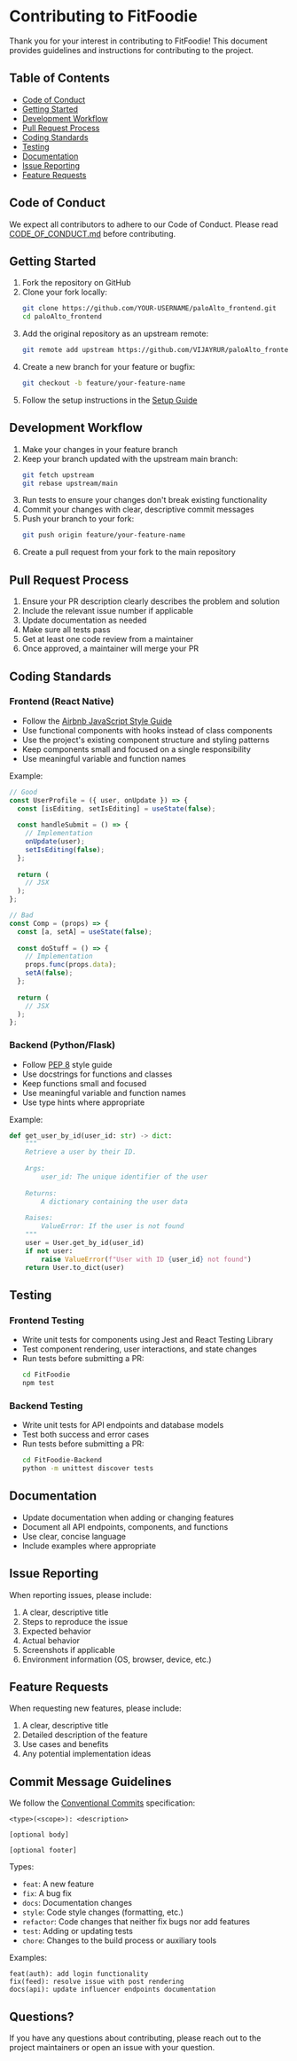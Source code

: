 # Contributing to FitFoodie

Thank you for your interest in contributing to FitFoodie! This document provides guidelines and instructions for contributing to the project.

## Table of Contents

- [Code of Conduct](#code-of-conduct)
- [Getting Started](#getting-started)
- [Development Workflow](#development-workflow)
- [Pull Request Process](#pull-request-process)
- [Coding Standards](#coding-standards)
- [Testing](#testing)
- [Documentation](#documentation)
- [Issue Reporting](#issue-reporting)
- [Feature Requests](#feature-requests)

## Code of Conduct

We expect all contributors to adhere to our Code of Conduct. Please read [CODE_OF_CONDUCT.md](CODE_OF_CONDUCT.md) before contributing.

## Getting Started

1. Fork the repository on GitHub
2. Clone your fork locally:
   ```bash
   git clone https://github.com/YOUR-USERNAME/paloAlto_frontend.git
   cd paloAlto_frontend
   ```
3. Add the original repository as an upstream remote:
   ```bash
   git remote add upstream https://github.com/VIJAYRUR/paloAlto_frontend.git
   ```
4. Create a new branch for your feature or bugfix:
   ```bash
   git checkout -b feature/your-feature-name
   ```
5. Follow the setup instructions in the [Setup Guide](./setup-guide.md)

## Development Workflow

1. Make your changes in your feature branch
2. Keep your branch updated with the upstream main branch:
   ```bash
   git fetch upstream
   git rebase upstream/main
   ```
3. Run tests to ensure your changes don't break existing functionality
4. Commit your changes with clear, descriptive commit messages
5. Push your branch to your fork:
   ```bash
   git push origin feature/your-feature-name
   ```
6. Create a pull request from your fork to the main repository

## Pull Request Process

1. Ensure your PR description clearly describes the problem and solution
2. Include the relevant issue number if applicable
3. Update documentation as needed
4. Make sure all tests pass
5. Get at least one code review from a maintainer
6. Once approved, a maintainer will merge your PR

## Coding Standards

### Frontend (React Native)

- Follow the [Airbnb JavaScript Style Guide](https://github.com/airbnb/javascript)
- Use functional components with hooks instead of class components
- Use the project's existing component structure and styling patterns
- Keep components small and focused on a single responsibility
- Use meaningful variable and function names

Example:

```javascript
// Good
const UserProfile = ({ user, onUpdate }) => {
  const [isEditing, setIsEditing] = useState(false);
  
  const handleSubmit = () => {
    // Implementation
    onUpdate(user);
    setIsEditing(false);
  };
  
  return (
    // JSX
  );
};

// Bad
const Comp = (props) => {
  const [a, setA] = useState(false);
  
  const doStuff = () => {
    // Implementation
    props.func(props.data);
    setA(false);
  };
  
  return (
    // JSX
  );
};
```

### Backend (Python/Flask)

- Follow [PEP 8](https://www.python.org/dev/peps/pep-0008/) style guide
- Use docstrings for functions and classes
- Keep functions small and focused
- Use meaningful variable and function names
- Use type hints where appropriate

Example:

```python
def get_user_by_id(user_id: str) -> dict:
    """
    Retrieve a user by their ID.
    
    Args:
        user_id: The unique identifier of the user
        
    Returns:
        A dictionary containing the user data
        
    Raises:
        ValueError: If the user is not found
    """
    user = User.get_by_id(user_id)
    if not user:
        raise ValueError(f"User with ID {user_id} not found")
    return User.to_dict(user)
```

## Testing

### Frontend Testing

- Write unit tests for components using Jest and React Testing Library
- Test component rendering, user interactions, and state changes
- Run tests before submitting a PR:
  ```bash
  cd FitFoodie
  npm test
  ```

### Backend Testing

- Write unit tests for API endpoints and database models
- Test both success and error cases
- Run tests before submitting a PR:
  ```bash
  cd FitFoodie-Backend
  python -m unittest discover tests
  ```

## Documentation

- Update documentation when adding or changing features
- Document all API endpoints, components, and functions
- Use clear, concise language
- Include examples where appropriate

## Issue Reporting

When reporting issues, please include:

1. A clear, descriptive title
2. Steps to reproduce the issue
3. Expected behavior
4. Actual behavior
5. Screenshots if applicable
6. Environment information (OS, browser, device, etc.)

## Feature Requests

When requesting new features, please include:

1. A clear, descriptive title
2. Detailed description of the feature
3. Use cases and benefits
4. Any potential implementation ideas

## Commit Message Guidelines

We follow the [Conventional Commits](https://www.conventionalcommits.org/) specification:

```
<type>(<scope>): <description>

[optional body]

[optional footer]
```

Types:
- `feat`: A new feature
- `fix`: A bug fix
- `docs`: Documentation changes
- `style`: Code style changes (formatting, etc.)
- `refactor`: Code changes that neither fix bugs nor add features
- `test`: Adding or updating tests
- `chore`: Changes to the build process or auxiliary tools

Examples:
```
feat(auth): add login functionality
fix(feed): resolve issue with post rendering
docs(api): update influencer endpoints documentation
```

## Questions?

If you have any questions about contributing, please reach out to the project maintainers or open an issue with your question.
